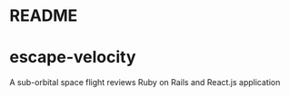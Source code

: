 # README

# escape-velocity
A sub-orbital space flight reviews Ruby on Rails and React.js application
